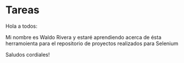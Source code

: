 # Tareas

Hola a todos:

Mi nombre es Waldo Rivera y estaré aprendiendo acerca de ésta herramoienta para el repositorio de proyectos realizados para Selenium

Saludos cordiales!
